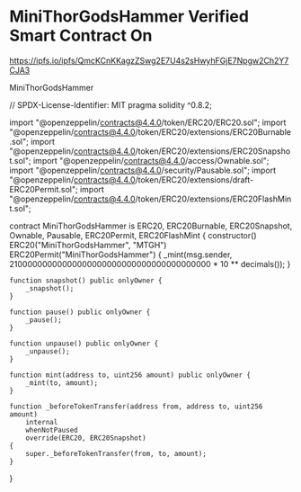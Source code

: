 # MiniThorGodsHammer Verified Smart Contract On
https://ipfs.io/ipfs/QmcKCnKKagzZSwg2E7U4s2sHwyhFGjE7Npgw2Ch2Y7CJA3

MiniThorGodsHammer

// SPDX-License-Identifier: MIT
pragma solidity ^0.8.2;

import "@openzeppelin/contracts@4.4.0/token/ERC20/ERC20.sol";
import "@openzeppelin/contracts@4.4.0/token/ERC20/extensions/ERC20Burnable.sol";
import "@openzeppelin/contracts@4.4.0/token/ERC20/extensions/ERC20Snapshot.sol";
import "@openzeppelin/contracts@4.4.0/access/Ownable.sol";
import "@openzeppelin/contracts@4.4.0/security/Pausable.sol";
import "@openzeppelin/contracts@4.4.0/token/ERC20/extensions/draft-ERC20Permit.sol";
import "@openzeppelin/contracts@4.4.0/token/ERC20/extensions/ERC20FlashMint.sol";

contract MiniThorGodsHammer is ERC20, ERC20Burnable, ERC20Snapshot, Ownable, Pausable, ERC20Permit, ERC20FlashMint {
    constructor()
        ERC20("MiniThorGodsHammer", "MTGH")
        ERC20Permit("MiniThorGodsHammer")
    {
        _mint(msg.sender, 21000000000000000000000000000000000000000 * 10 ** decimals());
    }

    function snapshot() public onlyOwner {
        _snapshot();
    }

    function pause() public onlyOwner {
        _pause();
    }

    function unpause() public onlyOwner {
        _unpause();
    }

    function mint(address to, uint256 amount) public onlyOwner {
        _mint(to, amount);
    }

    function _beforeTokenTransfer(address from, address to, uint256 amount)
        internal
        whenNotPaused
        override(ERC20, ERC20Snapshot)
    {
        super._beforeTokenTransfer(from, to, amount);
    }
}
